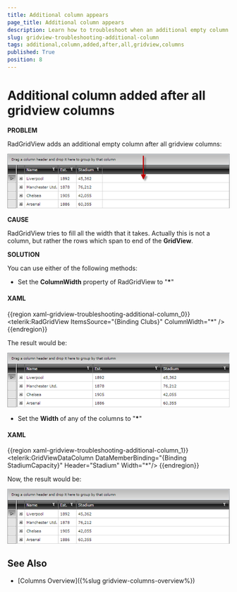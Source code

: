 ```yaml
---
title: Additional column appears
page_title: Additional column appears
description: Learn how to troubleshoot when an additional empty column appears after all columns within RadGridView - Telerik's {{ site.framework_name }} DataGrid.
slug: gridview-troubleshooting-additional-column
tags: additional,column,added,after,all,gridview,columns
published: True
position: 8
---
```


# Additional column added after all gridview columns

__PROBLEM__

RadGridView adds an additional empty column after all gridview columns:

![](images/troubleshooting_additional_column_gridview.png)

__CAUSE__

RadGridView tries to fill all the width that it takes. Actually this is not a column, but rather the rows which span to end of the __GridView__.

__SOLUTION__

You can use either of the following methods: 

* Set the __ColumnWidth__ property of RadGridView to "__*__"

#### __XAML__

{{region xaml-gridview-troubleshooting-additional-column_0}}
	<telerik:RadGridView ItemsSource="{Binding Clubs}" ColumnWidth="*" />
{{endregion}}

The result would be:

![](images/troubleshooting_additional_column_gridview_fix1.png)

* Set the __Width__ of any of the columns to "__*__"

#### __XAML__

{{region xaml-gridview-troubleshooting-additional-column_1}}
	<telerik:GridViewDataColumn DataMemberBinding="{Binding StadiumCapacity}" 
	            Header="Stadium" 
	            Width="*"/>
{{endregion}}

Now, the result would be:

![](images/troubleshooting_additional_column_gridview_fix2.png)

## See Also
* [Columns Overview]({%slug gridview-columns-overview%})
 

